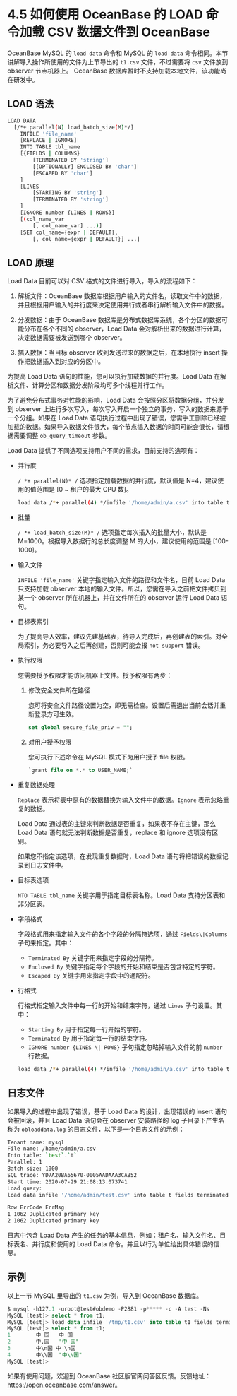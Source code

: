 # 4.5 如何使用 OceanBase 的 LOAD 命令加载 CSV 数据文件到 OceanBase

OceanBase MySQL 的 `load data` 命令和 MySQL 的 `load data` 命令相同。本节讲解导入操作所使用的文件为上节导出的 `t1.csv` 文件，不过需要将 `csv` 文件放到 observer 节点机器上。 OceanBase 数据库暂时不支持加载本地文件，该功能尚在研发中。

## LOAD 语法

```bash
LOAD DATA
  [/*+ parallel(N) load_batch_size(M)*/]
    INFILE 'file_name'
    [REPLACE | IGNORE]
    INTO TABLE tbl_name
    [{FIELDS | COLUMNS}
        [TERMINATED BY 'string']
        [[OPTIONALLY] ENCLOSED BY 'char']
        [ESCAPED BY 'char']
    ]
    [LINES
        [STARTING BY 'string']
        [TERMINATED BY 'string']
    ]
    [IGNORE number {LINES | ROWS}]
    [(col_name_var
        [, col_name_var] ...)]
    [SET col_name={expr | DEFAULT},
        [, col_name={expr | DEFAULT}] ...]
```

## LOAD 原理

Load Data 目前可以对 CSV 格式的文件进行导入，导入的流程如下：

1. 解析文件：OceanBase 数据库根据用户输入的文件名，读取文件中的数据，并且根据用户输入的并行度来决定使用并行或者串行解析输入文件中的数据。

2. 分发数据：由于 OceanBase 数据库是分布式数据库系统，各个分区的数据可能分布在各个不同的 observer，Load Data 会对解析出来的数据进行计算，决定数据需要被发送到哪个 observer。

3. 插入数据：当目标 observer 收到发送过来的数据之后，在本地执行 insert 操作把数据插入到对应的分区中。

为提高 Load Data 语句的性能，您可以执行加载数据的并行度。Load Data 在解析文件、计算分区和数据分发阶段均可多个线程并行工作。

为了避免分布式事务对性能的影响，Load Data 会按照分区将数据分组，并分发到 observer 上进行多次写入，每次写入开启一个独立的事务，写入的数据来源于一个分组。如果在 Load Data 语句执行过程中出现了错误，您需手工删除已经被加载的数据。如果导入数据文件很大，每个节点插入数据的时间可能会很长，请根据需要调整 `ob_query_timeout` 参数。

Load Data 提供了不同选项支持用户不同的需求，目前支持的选项有：

* 并行度
  
   `/ *+ parallel(N)* /` 选项指定加载数据的并行度，默认值是 N=4，建议使用的值范围是 [0 ~ 租户的最大 CPU 数]。

    ```bash
    load data /*+ parallel(4) */infile '/home/admin/a.csv' into table t
    ```

* 批量
  
  `/ *+ load_batch_size(M)* /` 选项指定每次插入的批量大小，默认是 M=1000。根据导入数据行的总长度调整 M 的大小，建议使用的范围是 [100-1000]。

* 输入文件
  
  `INFILE 'file_name'` 关键字指定输入文件的路径和文件名，目前 Load Data 只支持加载 observer 本地的输入文件。所以，您需在导入之前把文件拷贝到某一个 observer 所在机器上，并在文件所在的 observer 运行 Load Data 语句。

* 目标表索引
  
  为了提高导入效率，建议先建基础表，待导入完成后，再创建表的索引。对全局索引，务必要导入之后再创建，否则可能会报 `not support` 错误。

* 执行权限
  
  您需要授予权限才能访问机器上文件。授予权限有两步：

  1. 修改安全文件所在路径

     您可将安全文件路径设置为空，即无需检查。设置后需退出当前会话并重新登录方可生效。

     ```sql
     set global secure_file_priv = "";
     ```

  2. 对用户授予权限

     您可执行下述命令在 MySQL 模式下为用户授予 file 权限。

     ```sql
     `grant file on *.* to USER_NAME;`
     ```

* 重复数据处理
  
  `Replace` 表示将表中原有的数据替换为输入文件中的数据。`Ignore` 表示忽略重复的数据。
  
  Load Data 通过表的主键来判断数据是否重复，如果表不存在主键，那么 Load Data 语句就无法判断数据是否重复，replace 和 ignore 选项没有区别。
  
  如果您不指定该选项，在发现重复数据时，Load Data 语句将把错误的数据记录到日志文件中。

* 目标表选项
  
  `NTO TABLE tbl_name` 关键字用于指定目标表名称。Load Data 支持分区表和非分区表。

* 字段格式
  
  字段格式用来指定输入文件的各个字段的分隔符选项，通过 `Fields\|Columns` 子句来指定。其中：
  * `Terminated By` 关键字用来指定字段的分隔符。
  * `Enclosed By` 关键字指定每个字段的开始和结束是否包含特定的字符。
  * `Escaped By` 关键字用来指定字段中的通配符。

* 行格式
  
  行格式指定输入文件中每一行的开始和结束字符，通过 `Lines` 子句设置。其中：
  * `Starting By` 用于指定每一行开始的字符。
  * `Terminated By` 用于指定每一行的结束字符。
  * `IGNORE number {LINES \| ROWS}` 子句指定忽略掉输入文件的前 `number` 行数据。

  ```bash
  load data /*+ parallel(4) */infile '/home/admin/a.csv' into table t fields terminated by ',' lines terminated by '\n';
  ```

## 日志文件

如果导入的过程中出现了错误，基于 Load Data 的设计，出现错误的 insert 语句会被回滚，并且 Load Data 语句会在 observer 安装路径的 log 子目录下产生名称为 `obloaddata.log` 的日志文件，以下是一个日志文件的示例：

```bash
Tenant name: mysql
File name: /home/admin/a.csv
Into table: `test`.`t`
Parallel: 1
Batch size: 1000
SQL trace: YD7A20BA65670-0005AADAAA3CAB52
Start time: 2020-07-29 21:08:13.073741
Load query:
load data infile '/home/admin/test.csv' into table t fields terminated by ',' lines terminated by '\n'

Row ErrCode ErrMsg
1 1062 Duplicated primary key
2 1062 Duplicated primary key
```

日志中包含 Load Data 产生的任务的基本信息，例如：租户名、输入文件名、目标表名、并行度和使用的 Load Data 命令。并且以行为单位给出具体错误的信息。

## 示例

以上一节 MySQL 里导出的 `t1.csv` 为例，导入到 OceanBase 数据库。

```sql
$ mysql -h127.1 -uroot@test#obdemo -P2881 -p***** -c -A test -Ns
MySQL [test]> select * from t1;
MySQL [test]> load data infile '/tmp/t1.csv' into table t1 fields terminated by ',' enclosed by '"' lines terminated by '\n' ;
MySQL [test]> select * from t1;
1        中 国   中 国
2        中,国   "中 国"
3        中\n国 中 \n国
4        中\\国  "中\\国"
MySQL [test]>
```

如果有使用问题，欢迎到 OceanBase 社区版官网问答区反馈。反馈地址：<https://open.oceanbase.com/answer>。
